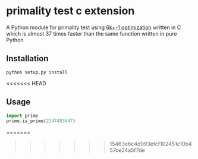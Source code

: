 # primality test c extension
 A Python module for primality test using [6k+-1 optimization](https://en.wikipedia.org/wiki/Primality_test#Simple_methods) written in C which is almost 
 37 times faster than the same function written in pure Python

## Installation
```
python setup.py install
```
<<<<<<< HEAD

## Usage
```py
import prime
prime.is_prime(2147483647)
```
=======
>>>>>>> 15463e6c4d093efcf102451c10b457ce24a5f7de
